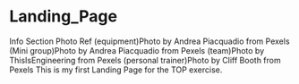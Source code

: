 # Landing_Page
Info Section Photo Ref
(equipment)Photo by Andrea Piacquadio from Pexels
(Mini group)Photo by Andrea Piacquadio from Pexels
(team)Photo by ThisIsEngineering from Pexels
(personal trainer)Photo by Cliff Booth from Pexels
This is my first Landing Page for the TOP exercise.